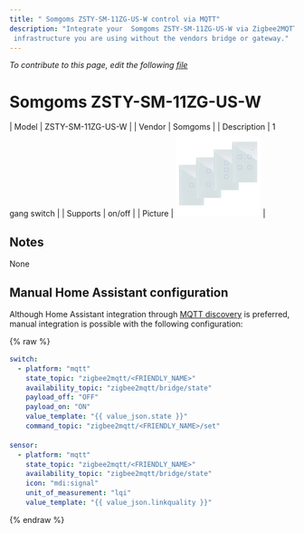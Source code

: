 ```yaml
---
title: " Somgoms ZSTY-SM-11ZG-US-W control via MQTT"
description: "Integrate your  Somgoms ZSTY-SM-11ZG-US-W via Zigbee2MQTT with whatever smart home
 infrastructure you are using without the vendors bridge or gateway."
---
```


*To contribute to this page, edit the following
[file](https://github.com/Koenkk/zigbee2mqtt.io/blob/master/docs/devices/ZSTY-SM-11ZG-US-W.md)*

#  Somgoms ZSTY-SM-11ZG-US-W

| Model | ZSTY-SM-11ZG-US-W  |
| Vendor  |  Somgoms  |
| Description | 1 gang switch |
| Supports | on/off |
| Picture | ![ Somgoms ZSTY-SM-11ZG-US-W](../images/devices/ZSTY-SM-11ZG-US-W.jpg) |

## Notes

None

## Manual Home Assistant configuration
Although Home Assistant integration through [MQTT discovery](../integration/home_assistant) is preferred,
manual integration is possible with the following configuration:


{% raw %}
```yaml
switch:
  - platform: "mqtt"
    state_topic: "zigbee2mqtt/<FRIENDLY_NAME>"
    availability_topic: "zigbee2mqtt/bridge/state"
    payload_off: "OFF"
    payload_on: "ON"
    value_template: "{{ value_json.state }}"
    command_topic: "zigbee2mqtt/<FRIENDLY_NAME>/set"

sensor:
  - platform: "mqtt"
    state_topic: "zigbee2mqtt/<FRIENDLY_NAME>"
    availability_topic: "zigbee2mqtt/bridge/state"
    icon: "mdi:signal"
    unit_of_measurement: "lqi"
    value_template: "{{ value_json.linkquality }}"
```
{% endraw %}


